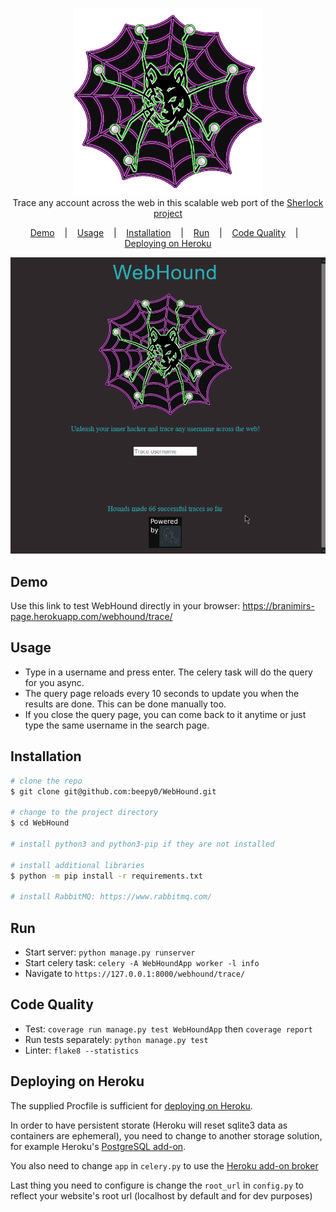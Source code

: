 <p align=center>

  <img src="demo/logo_resized.png" width=300/>

  <br>
  <span>Trace any account across the web in this scalable web port of the <a target="_blank" href="https://github.com/sherlock-project/sherlock">Sherlock project</a></span>
  <br>


<p align="center">
  <a href="#demo">Demo</a>
  &nbsp;&nbsp;&nbsp;|&nbsp;&nbsp;&nbsp;
  <a href="#usage">Usage</a>
  &nbsp;&nbsp;&nbsp;|&nbsp;&nbsp;&nbsp;
  <a href="#installation">Installation</a>
  &nbsp;&nbsp;&nbsp;|&nbsp;&nbsp;&nbsp;
  <a href="#run">Run</a>
  &nbsp;&nbsp;&nbsp;|&nbsp;&nbsp;&nbsp;
  <a href="#code-quality">Code Quality</a>
  &nbsp;&nbsp;&nbsp;|&nbsp;&nbsp;&nbsp;
  <a href="#deploying-on-heroku">Deploying on Heroku</a>
</p>

<p align="center">
<a href="https://asciinema.org/a/223115">
<img src="demo/webhound_showcase.gif" width=700/>
</a>
</p>

## Demo

Use this link to test WebHound directly in your browser:
https://branimirs-page.herokuapp.com/webhound/trace/

## Usage
- Type in a username and press enter. The celery task will do the query for you async.
- The query page reloads every 10 seconds to update you when the results are done. This can be done manually too.
- If you close the query page, you can come back to it anytime or just type the same username in the search page.

## Installation
```bash
# clone the repo 
$ git clone git@github.com:beepy0/WebHound.git

# change to the project directory
$ cd WebHound

# install python3 and python3-pip if they are not installed

# install additional libraries
$ python -m pip install -r requirements.txt

# install RabbitMQ: https://www.rabbitmq.com/
```


## Run
- Start server: `python manage.py runserver`
- Start celery task: `celery -A WebHoundApp worker -l info`
- Navigate to `https://127.0.0.1:8000/webhound/trace/`

## Code Quality
- Test: `coverage run manage.py test WebHoundApp` then `coverage report`
- Run tests separately: `python manage.py test`
- Linter: `flake8 --statistics`

## Deploying on Heroku
The supplied Procfile is sufficient for <a href="https://devcenter.heroku.com/articles/git">deploying on Heroku</a>.

In order to have persistent storate (Heroku will reset sqlite3 data as containers are ephemeral), you need to change to another storage solution, for example Heroku's <a href="https://devcenter.heroku.com/articles/heroku-postgresql"> PostgreSQL add-on</a>.

You also need to change `app` in `celery.py` to use the <a href="https://stackoverflow.com/questions/57440254/heroku-app-cannot-connect-to-celery-worker"> Heroku add-on broker</a>

Last thing you need to configure is change the `root_url` in `config.py` to reflect your website's root url (localhost by default and for dev purposes)
